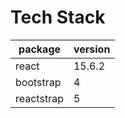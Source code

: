 # Tech Stack

| package    | version |
| ---------- | ------- |
| react      | 15.6.2  |
| bootstrap  | 4       |
| reactstrap | 5       |

